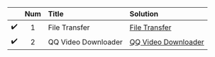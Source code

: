 |   | Num | Title | Solution |
| :---: | :---: | :--- | :--- |
| :heavy_check_mark: | 1 | File Transfer | [File Transfer](./File%20Transfer) |
| :heavy_check_mark: | 2 | QQ Video Downloader | [QQ Video Downloader](./QQ%20Video%20Downloader) |
